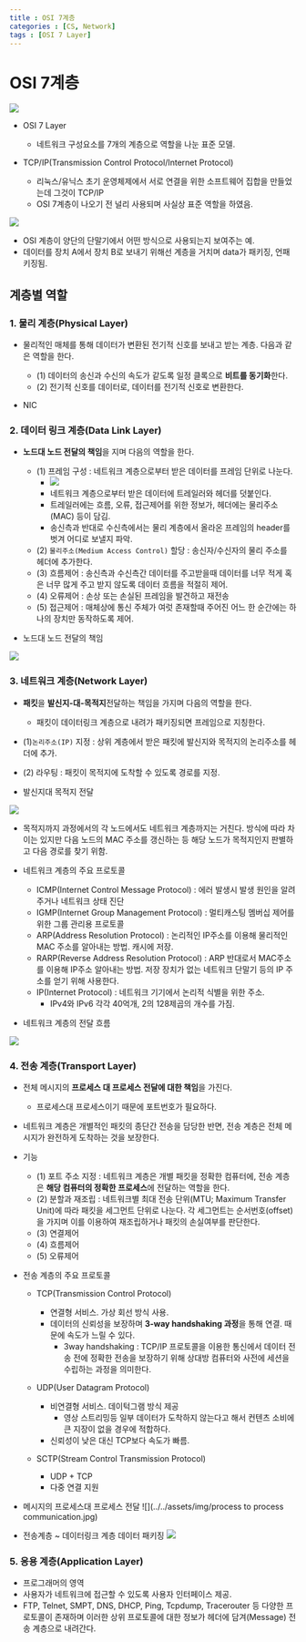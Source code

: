 ```yaml
---
title : OSI 7계층
categories : [CS, Network]
tags : [OSI 7 Layer]
---
```


# OSI 7계층

 ![](../../assets/img/OSI7_TCP_IP.png)

  - OSI 7 Layer
    - 네트워크 구성요소를 7개의 계층으로 역할을 나눈 표준 모델.
    

  - TCP/IP(Transmission Control Protocol/Internet Protocol)
    - 리눅스/유닉스 초기 운영체제에서 서로 연결을 위한 소프트웨어 집합을 만들었는데 그것이 TCP/IP
    - OSI 7계층이 나오기 전 널리 사용되며 사실상 표준 역할을 하였음.


![](../../assets/img/end_to_end.png)

 - OSI 계층이 양단의 단말기에서 어떤 방식으로 사용되는지 보여주는 예.
 - 데이터를 장치 A에서 장치 B로 보내기 위해선 계층을 거치며 data가 패키징, 언패키징됨.

## 계층별 역할

### 1. 물리 계층(Physical Layer)

 - 물리적인 매체를 통해 데이터가 변환된 전기적 신호를 보내고 받는 계층. 다음과 같은 역할을 한다.
   - (1) 데이터의 송신과 수신의 속도가 같도록 일정 클록으로 **비트를 동기화**한다.
   - (2) 전기적 신호를 데이터로, 데이터를 전기적 신호로 변환한다.


 - NIC


### 2. 데이터 링크 계층(Data Link Layer)

 - **노드대 노드 전달의 책임**을 지며 다음의 역할을 한다.
   - (1) 프레임 구성 : 네트워크 계층으로부터 받은 데이터를 프레임 단위로 나눈다.
     - ![](../../assets/img/format-of-frame.png)
     - 네트워크 계층으로부터 받은 데이터에 트레일러와 헤더를 덧붙인다.
     - 트레일러에는 흐름, 오류, 접근제어를 위한 정보가, 헤더에는 물리주소(MAC) 등이 담김.
     - 송신측과 반대로 수신측에서는 물리 계층에서 올라온 프레임의 header를 벗겨 어디로 보낼지 파악.
   - (2) `물리주소(Medium Access Control)` 할당 : 송신자/수신자의 물리 주소를 헤더에 추가한다.
   - (3) 흐름제어 : 송신측과 수신측간 데이터를 주고받을때 데이터를 너무 적게 혹은 너무 많게 주고 받지 않도록 데이터 흐름을 적절히 제어.
   - (4) 오류제어 : 손상 또는 손실된 프레임을 발견하고 재전송
   - (5) 접근제어 : 매체상에 통신 주체가 여럿 존재할때 주어진 어느 한 순간에는 하나의 장치만 동작하도록 제어.


 - 노드대 노드 전달의 책임

![](../../assets/img/hop-to-hop.png)


### 3. 네트워크 계층(Network Layer)

 - **패킷**을 **발신지-대-목적지**전달하는 책임을 가지며 다음의 역할을 한다.
   - 패킷이 데이터링크 계층으로 내려가 패키징되면 프레임으로 지칭한다.
 - (1)`논리주소(IP)` 지정 : 상위 계층에서 받은 패킷에 발신지와 목적지의 논리주소를 헤더에 추가.
 - (2) 라우팅 : 패킷이 목적지에 도착할 수 있도록 경로를 지정.


 - 발신지대 목적지 전달

 ![](../../assets/img/source-to-destination.png)

 - 목적지까지 과정에서의 각 노드에서도 네트워크 계층까지는 거친다. 방식에 따라 차이는 있지만 다음 노드의 MAC 주소를 갱신하는 등 해당 노드가 목적지인지 판별하고 다음 경로를 찾기 위함.


 - 네트워크 계층의 주요 프로토콜
   - ICMP(Internet Control Message Protocol) : 에러 발생시 발생 원인을 알려주거나 네트워크 상태 진단
   - IGMP(Internet Group Management Protocol) : 멀티캐스팅 멤버십 제어를 위한 그룹 관리용 프로토콜
   - ARP(Address Resolution Protocol) : 논리적인 IP주소를 이용해 물리적인 MAC 주소를 알아내는 방법. 캐시에 저장.
   - RARP(Reverse Address Resolution Protocol) : ARP 반대로서 MAC주소를 이용해 IP주소 알아내는 방법. 저장 장치가 없는 네트워크 단말기 등의 IP 주소를 얻기 위해 사용한다.
   - IP(Internet Protocol) : 네트워크 기기에서 논리적 식별을 위한 주소.
     - IPv4와 IPv6 각각 40억개, 2의 128제곱의 개수를 가짐.

 - 네트워크 계층의 전달 흐름

![](../../assets/img/network-layer-delivery-flow.png)


### 4. 전송 계층(Transport Layer)

 - 전체 메시지의 **프로세스 대 프로세스 전달에 대한 책임**을 가진다.
   - 프로세스대 프로세스이기 때문에 포트번호가 필요하다.
 - 네트워크 계층은 개별적인 패킷의 종단간 전송을 담당한 반면, 전송 계층은 전체 메시지가 완전하게 도착하는 것을 보장한다.

- 기능
  - (1) 포트 주소 지정 : 네트워크 계층은 개별 패킷을 정확한 컴퓨터에, 전송 계층은 **해당 컴퓨터의 정확한 프로세스**에 전달하는 역할을 한다.
  - (2) 분할과 재조립 : 네트워크별 최대 전송 단위(MTU; Maximum Transfer Unit)에 따라 패킷을 세그먼트 단위로 나눈다. 각 세그먼트는 순서번호(offset)을 가지며 이를 이용하여 재조립하거나 패킷의 손실여부를 판단한다.
  - (3) 연결제어
  - (4) 흐름제어
  - (5) 오류제어

 - 전송 계층의 주요 프로토콜
   - TCP(Transmission Control Protocol)
     - 연결형 서비스. 가상 회선 방식 사용.
     - 데이터의 신뢰성을 보장하며 **3-way handshaking 과정**을 통해 연결. 때문에 속도가 느릴 수 있다.
       - 3way handshaking : TCP/IP 프로토콜을 이용한 통신에서 데이터 전송 전에 정확한 전송을 보장하기 위해 상대방 컴퓨터와 사전에 세션을 수립하는 과정을 의미한다.


   - UDP(User Datagram Protocol)
     - 비연결형 서비스. 데이턱그램 방식 제공
       - 영상 스트리밍등 일부 데이터가 도착하지 않는다고 해서 컨텐츠 소비에 큰 지장이 없을 경우에 적합하다.
     - 신뢰성이 낮은 대신 TCP보다 속도가 빠름.


   - SCTP(Stream Control Transmission Protocol)
     - UDP + TCP
     - 다중 연결 지원


 - 메시지의 프로세스대 프로세스 전달
 ![](../../assets/img/process to process communication.jpg)


 - 전송계층 ~ 데이터링크 계층 데이터 패키징
 ![](../../assets/img/transport-layer-delivery-example.jpg)


 ### 5. 응용 계층(Application Layer)

  - 프로그래머의 영역
  - 사용자가 네트워크에 접근할 수 있도록 사용자 인터페이스 제공.
  - FTP, Telnet, SMPT, DNS, DHCP, Ping, Tcpdump, Tracerouter 등 다양한 프로토콜이 존재하며 이러한 상위 프로토콜에 대한 정보가 헤더에 담겨(Message) 전송 계층으로 내려간다.